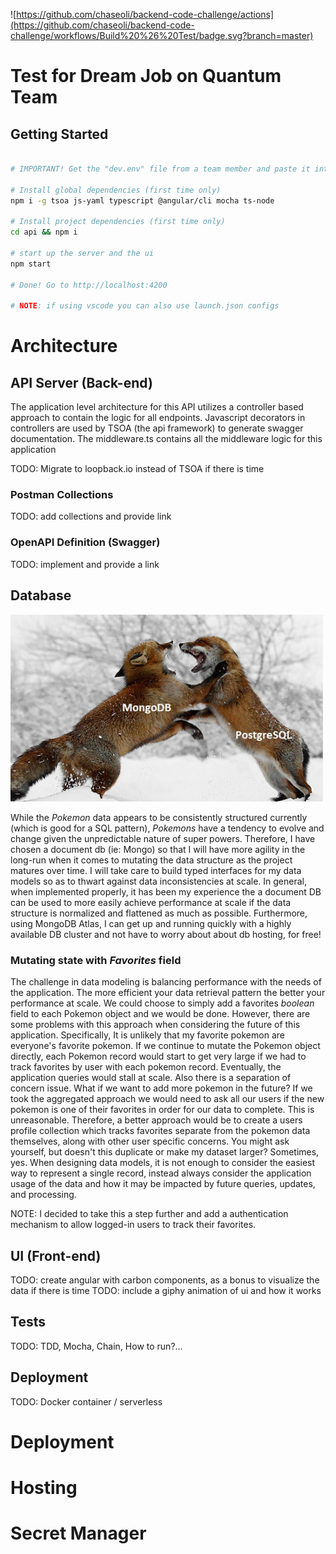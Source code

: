 ![https://github.com/chaseoli/backend-code-challenge/actions](https://github.com/chaseoli/backend-code-challenge/workflows/Build%20%26%20Test/badge.svg?branch=master)

# Test for Dream Job on Quantum Team

## Getting Started

```bash

# IMPORTANT! Get the "dev.env" file from a team member and paste it into the ./api directory. This file contains development secrets to run the application locally.

# Install global dependencies (first time only)
npm i -g tsoa js-yaml typescript @angular/cli mocha ts-node

# Install project dependencies (first time only)
cd api && npm i

# start up the server and the ui
npm start

# Done! Go to http://localhost:4200

# NOTE: if using vscode you can also use launch.json configs
```

# Architecture

## API Server (Back-end)

The application level architecture for this API utilizes a controller based approach to contain the logic for all endpoints. Javascript decorators in controllers are used by TSOA (the api framework) to generate swagger documentation. The middleware.ts contains all the middleware logic for this application

TODO: Migrate to loopback.io instead of TSOA if there is time

### Postman Collections

TODO: add collections and provide link

### OpenAPI Definition (Swagger)

TODO: implement and provide a link

## Database

<img src="screenshots/dbBattle.jpg" width="500" />

While the _Pokemon_ data appears to be consistently structured currently (which is good for a SQL pattern), _Pokemons_ have a tendency to evolve and change given the unpredictable nature of super powers. Therefore, I have chosen a document db (ie: Mongo) so that I will have more agility in the long-run when it comes to mutating the data structure as the project matures over time. I will take care to build typed interfaces for my data models so as to thwart against data inconsistencies at scale. In general, when implemented properly, it has been my experience the a document DB can be used to more easily achieve performance at scale if the data structure is normalized and flattened as much as possible. Furthermore, using MongoDB Atlas, I can get up and running quickly with a highly available DB cluster and not have to worry about about db hosting, for free!

### Mutating state with ***Favorites*** field
The challenge in data modeling is balancing performance with the needs of the application. The more efficient your data retrieval pattern the better your performance at scale. We could choose to simply add a favorites *boolean* field to each Pokemon object and we would be done. However, there are some problems with this approach when considering the future of this application. Specifically, It is unlikely that my favorite pokemon are everyone's favorite pokemon. If we continue to mutate the Pokemon object directly, each Pokemon record would start to get very large if we had to track favorites by user with each pokemon record. Eventually, the application queries would stall at scale. Also there is a separation of concern issue. What if we want to add more pokemon in the future? If we took the aggregated approach we would need to ask all our users if the new pokemon is one of their favorites in order for our data to complete. This is unreasonable. Therefore, a better approach would be to create a users profile collection which tracks favorites separate from the pokemon data themselves, along with other user specific concerns. You might ask yourself, but doesn't this duplicate or make my dataset larger? Sometimes, yes. When designing data models, it is not enough to consider the easiest way to represent a single record, instead always consider the application usage of the data and how it may be impacted by future queries, updates, and processing. 

NOTE: I decided to take this a step further and add a authentication mechanism to allow logged-in users to track their favorites.

## UI (Front-end)

TODO: create angular with carbon components, as a bonus to visualize the data if there is time
TODO: include a giphy animation of ui and how it works

## Tests

TODO: TDD, Mocha, Chain, How to run?...

## Deployment

TODO: Docker container / serverless

# Deployment

# Hosting


# Secret Manager

